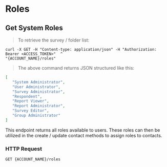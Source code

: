 # Roles

## Get System Roles


> To retrieve the survey / folder list: 

```shell
curl -X GET -H "Content-type: application/json" -H "Authorization: Bearer <ACCESS_TOKEN>"  ^
"{ACCOUNT_NAME}/roles"
```

> The above command returns JSON structured like this:

```json
[  
   "System Administrator",
   "User Administrator",
   "Survey Administrator",
   "Respondent",
   "Report Viewer",
   "Report Administrator",
   "Survey Editor",
   "Group Administrator"
]
```

This endpoint returns all roles available to users. These roles can then be utilized in the create / update contact methods to assign roles to contacts.

### HTTP Request

`GET {ACCOUNT_NAME}/roles`


